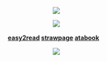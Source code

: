 
  <p align="center">
</p>
 <p align="center">
<img src="https://file.garden/Zy4Qac38k0TT_wEe/__hong_lu_sketch-removebg-preview.png" data-canonical-src="(https://pbs.twimg.com/media/GYszLABX0AAIY8N?format=jpg&name=4096x4096)" width =  />
</p>
<p align="center">
  <img src="https://komarev.com/ghpvc/?username=richardsterling&label=SINNERS&color=cf2727">
  </p>
<div align="center">

<b> [easy2read](https://rentry.co/fishmael) [strawpage](https://gachikoi.straw.page/) [atabook](https://kurode.atabook.org/)ㅤ</b>

<p align="center">
  <img src="https://file.garden/Zy4Qac38k0TT_wEe/Screenshot%202024-12-06%20022635.png">
  </p>




